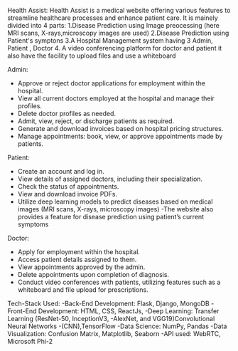 Health Assist:
Health Assist is a medical website offering various features to streamline healthcare processes and enhance patient care. It is mainely divided into 4 parts:
1.Disease Prediction using Image preocessing (here MRI scans, X-rays,microscopy images are used)
2.Disease Prediction using Patient's symptons
3.A Hospital Management system having 3 Admin, Patient , Doctor 
4. A video conferencing platform for doctor and patient it also have the facility to upload files and use a whiteboard

Admin:
- Approve or reject doctor applications for employment within the hospital.
- View all current doctors employed at the hospital and manage their profiles.
- Delete doctor profiles as needed.
- Admit, view, reject, or discharge patients as required.
- Generate and download invoices based on hospital pricing structures.
- Manage appointments: book, view, or approve appointments made by patients.

Patient:
- Create an account and log in.
- View details of assigned doctors, including their specialization.
- Check the status of appointments.
- View and download invoice PDFs.
- Utilize deep learning models to predict diseases based on medical images (MRI scans, X-rays, microscopy images)
-The website also provides a feature for disease prediction using patient’s current symptoms 

Doctor:
- Apply for employment within the hospital.
- Access patient details assigned to them.
- View appointments approved by the admin.
- Delete appointments upon completion of diagnosis.
- Conduct video conferences with patients, utilizing features such as a whiteboard and file upload for prescriptions.


Tech-Stack Used: 
-Back-End Development:  Flask, Django, MongoDB
-Front-End Development: HTML, CSS, ReactJs,
-Deep Learning: Transfer Learning (ResNet-50, InceptionV3,
-AlexNet, and VGG19)Convolutional Neural Networks
-(CNN),TensorFlow
-Data Science: NumPy, Pandas
-Data Visualization: Confusion Matrix, Matplotlib, Seaborn
-API used: WebRTC, Microsoft Phi-2




